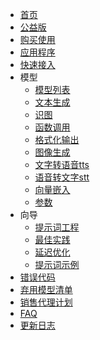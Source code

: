 <!-- docs/_sidebar.md -->
* [首页](/ "聚合AI文档")
* [公益版](cn/UseFree.md "公益版 - 聚合AI文档")
* [购买使用](cn/BuyAndUse.md "购买使用 - 聚合AI文档")
* [应用程序](cn/UseApp.md "应用程序 - 聚合AI文档")
* [快速接入](cn/Quickstart.md "快速接入 - 聚合AI文档")
* 模型
    * [模型列表](cn/Model/Modellist.md "模型列表 - 模型 - 聚合AI文档")
    * [文本生成](cn/Model/chat.md "文本生成 - 模型 - 聚合AI文档")
    * [识图](cn/Model/Vision.md "识图 - 模型 - 聚合AI文档")
    * [函数调用](cn/Model/FunctionCall.md "函数调用 - 模型 - 聚合AI文档")
    * [格式化输出](cn/Model/StructuredOutputs.md "格式化输出 - 模型 - 聚合AI文档")
    * [图像生成](cn/Model/Images.md "图像生成 - 模型 - 聚合AI文档")
    * [文字转语音tts](cn/Model/tts.md "文字转语音tts - 模型 - 聚合AI文档")
    * [语音转文字stt](cn/Model/stt.md "语音转文字stt - 模型 - 聚合AI文档")
    * [向量嵌入](cn/Model/Embbeding.md "向量嵌入 - 模型 - 聚合AI文档")
    * [参数](cn/Model/Parameters.md "参数 - 模型 - 聚合AI文档")
* 向导
	* [提示词工程]()
	* [最佳实践]()
	* [延迟优化]()
	* [提示词示例]()
* [错误代码]()
* [弃用模型清单]()
* [销售代理计划]()
* [FAQ]()
* [更新日志](cn/ChangeLog.md "聚合AI文档")